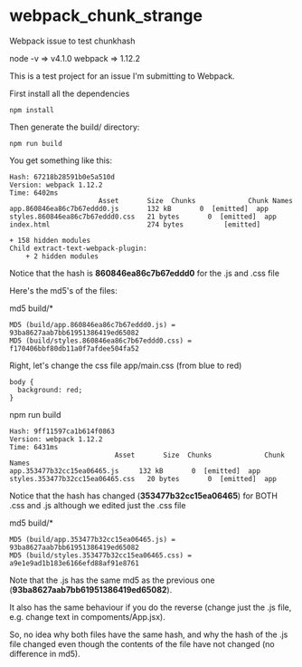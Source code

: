 # webpack_chunk_strange
Webpack issue to test chunkhash

node -v => v4.1.0
webpack => 1.12.2

This is a test project for an issue I'm submitting to Webpack.

First install all the dependencies

    npm install

Then generate the build/ directory:

    npm run build

You get something like this:

    Hash: 67218b28591b0e5a510d
    Version: webpack 1.12.2
    Time: 6402ms
                          Asset       Size  Chunks             Chunk Names
    app.860846ea86c7b67eddd0.js       132 kB       0  [emitted]  app
    styles.860846ea86c7b67eddd0.css   21 bytes       0  [emitted]  app
    index.html                        274 bytes          [emitted]  
    
    + 158 hidden modules
    Child extract-text-webpack-plugin:
        + 2 hidden modules

Notice that the hash is **860846ea86c7b67eddd0** for the .js and .css file

Here's the md5's of the files:

md5 build/*

    MD5 (build/app.860846ea86c7b67eddd0.js) = 93ba8627aab7bb61951386419ed65082
    MD5 (build/styles.860846ea86c7b67eddd0.css) = f170406bbf80db11a0f7afdee504fa52
  
Right, let's change the css file app/main.css (from blue to red)

    body {
      background: red;
    }
    
npm run build

    Hash: 9ff11597ca1b614f0863
    Version: webpack 1.12.2
    Time: 6431ms
                              Asset       Size  Chunks             Chunk Names
    app.353477b32cc15ea06465.js     132 kB       0  [emitted]  app
    styles.353477b32cc15ea06465.css   20 bytes       0  [emitted]  app


Notice that the hash has changed (**353477b32cc15ea06465**) for BOTH .css and .js although we edited just the .css file


md5 build/*

    MD5 (build/app.353477b32cc15ea06465.js) = 93ba8627aab7bb61951386419ed65082
    MD5 (build/styles.353477b32cc15ea06465.css) = a9e1e9ad1b183e6166efd88af91e8761

  Note that the .js has the same md5 as the previous one (**93ba8627aab7bb61951386419ed65082**).
  
It also has the same behaviour if you do the reverse (change just the .js file, e.g. change text in compoments/App.jsx).

So, no idea why both files have the same hash, and why the hash of the .js file changed even though the contents of the file have not changed (no difference in md5).
